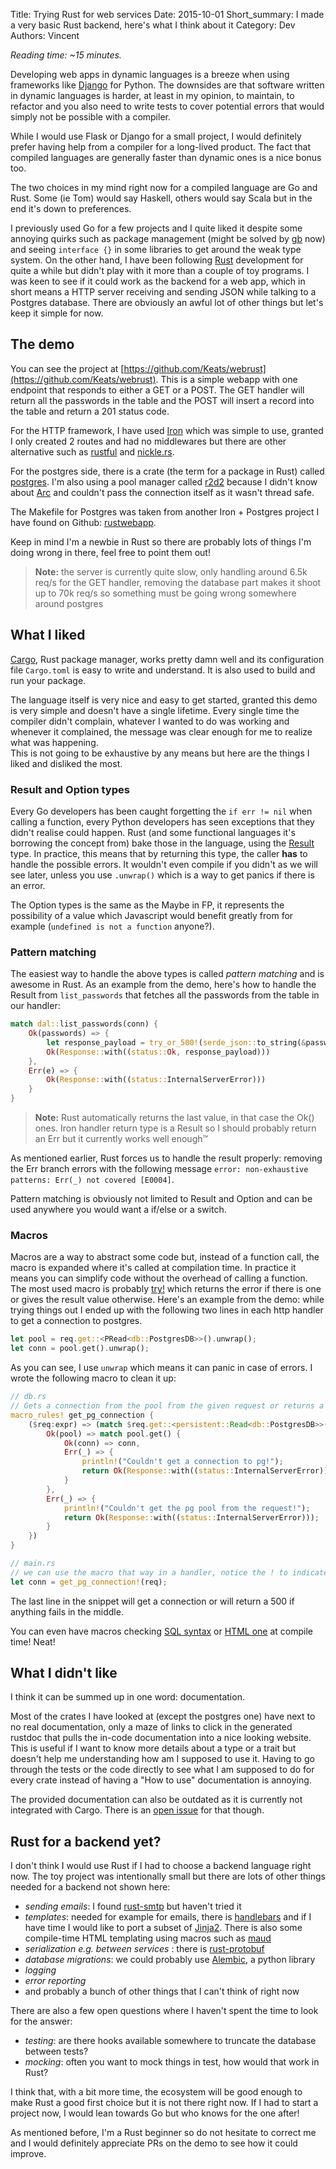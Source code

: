 Title: Trying Rust for web services
Date: 2015-10-01
Short_summary: I made a very basic Rust backend, here's what I think about it
Category: Dev
Authors: Vincent

*Reading time: ~15 minutes.*


Developing web apps in dynamic languages is a breeze when using frameworks like [Django](https//www.djangoproject.com/) for Python.
The downsides are that software written in dynamic languages is harder, at least in my opinion, to maintain, to refactor and you also need to write tests to cover potential errors that would simply not be possible with a compiler.
<!-- PELICAN_END_SUMMARY -->


While I would use Flask or Django for a small project, I would definitely prefer having help from a compiler for a long-lived product. The fact that compiled languages are generally faster than dynamic ones is a nice bonus too.

The two choices in my mind right now for a compiled language are Go and Rust. Some (ie Tom) would say Haskell, others would say Scala but in the end it's down to preferences.

I previously used Go for a few projects and I quite liked it despite some annoying quirks such as package management (might be solved by [gb](https://getgb.io/) now) and seeing `interface {}` in some libraries to get around the weak type system. On the other hand, I have been following [Rust](https://www.rust-lang.org/) development for quite a while but didn't play with it more than a couple of toy programs. I was keen to see if it could work as the backend for a web app, which in short means a HTTP server receiving and sending JSON while talking to a Postgres database. There are obviously an awful lot of other things but let's keep it simple for now.


## The demo
You can see the project at [https://github.com/Keats/webrust](https://github.com/Keats/webrust).
This is a simple webapp with one endpoint that responds to either a GET or a POST. The GET handler will return all the passwords in the table and the POST will insert a record into the table and return a 201 status code.

For the HTTP framework, I have used [Iron](http://ironframework.io/) which was simple to use, granted I only created 2 routes and had no middlewares but there are other alternative such as [rustful](https://github.com/Ogeon/rustful) and [nickle.rs](http://nickel.rs/).

For the postgres side, there is a crate (the term for a package in Rust) called [postgres](https://github.com/sfackler/rust-postgres). I'm also using a pool manager called [r2d2](https://github.com/sfackler/r2d2) because I didn't know about [Arc](https://doc.rust-lang.org/std/sync/struct.Arc.html) and couldn't pass the connection itself as it wasn't thread safe.

The Makefile for Postgres was taken from another Iron + Postgres project I have found on Github: [rustwebapp](https://github.com/superlogical/rustwebapp).


Keep in mind I'm a newbie in Rust so there are probably lots of things I'm doing wrong in there, feel free to point them out!
> **Note:** the server is currently quite slow, only handling around 6.5k req/s for the GET handler, removing the database part makes it shoot up to 70k req/s so something must be going wrong somewhere around postgres


## What I liked
[Cargo](https://crates.io/), Rust package manager, works pretty damn well and its configuration file `Cargo.toml` is easy to write and understand. It is also used to build and run your package.

The language itself is very nice and easy to get started, granted this demo is very simple and doesn't have a single lifetime. Every single time the compiler didn't complain, whatever I wanted to do was working and whenever it complained, the message was clear enough for me to realize what was happening.  
This is not going to be exhaustive by any means but here are the things I liked and disliked the most.


### Result and Option types
Every Go developers has been caught forgetting the `if err != nil` when calling a function, every Python developers has seen exceptions that they didn't realise could happen. Rust (and some functional languages it's borrowing the concept from) bake those in the language, using the [Result](https://doc.rust-lang.org/std/result/) type.
In practice, this means that by returning this type, the caller **has** to handle the possible errors. It wouldn't even compile if you didn't as we will see later, unless you use `.unwrap()` which is a way to get panics if there is an error.

The Option types is the same as the Maybe in FP, it represents the possibility of a value which Javascript would benefit greatly from for example (`undefined is not a function` anyone?).


### Pattern matching
The easiest way to handle the above types is called *pattern matching* and is awesome in Rust.
As an example from the demo, here's how to handle the Result from `list_passwords` that fetches all the passwords from the table in our handler:

```rust
match dal::list_passwords(conn) {
    Ok(passwords) => {
        let response_payload = try_or_500!(serde_json::to_string(&passwords));
        Ok(Response::with((status::Ok, response_payload)))
    },
    Err(e) => {
        Ok(Response::with((status::InternalServerError)))
    }
}
```
> **Note:** Rust automatically returns the last value, in that case the Ok() ones. Iron handler return type is a Result so I should probably return an Err but it currently works well enough™

As mentioned earlier, Rust forces us to handle the result properly: removing the Err branch errors with the following message `error: non-exhaustive patterns: Err(_) not covered [E0004]`.

Pattern matching is obviously not limited to Result and Option and can be used anywhere you would want a if/else or a switch.

### Macros
Macros are a way to abstract some code but, instead of a function call, the macro is expanded where it's called at compilation time. In practice it means you can simplify code without the overhead of calling a function. The most used macro is probably [try!](https://doc.rust-lang.org/std/macro.try!.html) which returns the error if there is one or gives the result value otherwise. Here's an example from the demo: while trying things out I ended up with the following two lines in each http handler to get a connection to postgres.

```rust
let pool = req.get::<PRead<db::PostgresDB>>().unwrap();
let conn = pool.get().unwrap();
```
As you can see, I use `unwrap` which means it can panic in case of errors. I wrote the following macro to clean it up:

```rust
// db.rs
// Gets a connection from the pool from the given request or returns a 500
macro_rules! get_pg_connection {
    ($req:expr) => (match $req.get::<persistent::Read<db::PostgresDB>>() {
        Ok(pool) => match pool.get() {
            Ok(conn) => conn,
            Err(_) => {
                println!("Couldn't get a connection to pg!");
                return Ok(Response::with((status::InternalServerError)));
            }
        },
        Err(_) => {
            println!("Couldn't get the pg pool from the request!");
            return Ok(Response::with((status::InternalServerError)));
        }
    })
}

// main.rs
// we can use the macro that way in a handler, notice the ! to indicate it's a macro
let conn = get_pg_connection!(req);
```
The last line in the snippet will get a connection or will return a 500 if anything fails in the middle. 

You can even have macros checking [SQL syntax](https://github.com/sfackler/rust-postgres-macros) or [HTML one](https://github.com/lfairy/maud) at compile time! Neat!


## What I didn't like
I think it can be summed up in one word: documentation.

Most of the crates I have looked at (except the postgres one) have next to no real documentation, only a maze of links to click in the generated rustdoc that pulls the in-code documentation into a nice looking website. This is useful if I want to know more details about a type or a trait but doesn't help me understanding how am I supposed to use it. Having to go through the tests or the code directly to see what I am supposed to do for every crate instead of having a "How to use" documentation is annoying. 

The provided documentation can also be outdated as it is currently not integrated with Cargo. There is an [open issue](https://github.com/rust-lang/crates.io/issues/91) for that though.

## Rust for a backend yet?
I don't think I would use Rust if I had to choose a backend language right now. The toy project was intentionally small but there are lots of other things needed for a backend not shown here:

- *sending emails*: I found [rust-smtp](https://github.com/amousset/rust-smtp) but haven't tried it
- *templates*: needed for example for emails, there is [handlebars](https://github.com/sunng87/handlebars-rust) and if I have time I would like to port a subset of [Jinja2](http://jinja.pocoo.org/docs/dev/). There is also some compile-time HTML templating using macros such as [maud](https://github.com/lfairy/maud)
- *serialization e.g. between services* : there is [rust-protobuf](https://github.com/stepancheg/rust-protobuf)
- *database migrations*: we could probably use [Alembic](http://alembic.readthedocs.org/en/latest/), a python library
- *logging*
- *error reporting*
- and probably a bunch of other things that I can't think of right now

There are also a few open questions where I haven't spent the time to look for the answer:

- *testing*: are there hooks available somewhere to truncate the database between tests?
- *mocking*: often you want to mock things in test, how would that work in Rust?

I think that, with a bit more time, the ecosystem will be good enough to make Rust a good first choice but it is not there right now. If I had to start a project now, I would lean towards Go but who knows for the one after!

As mentioned before, I'm a Rust beginner so do not hesitate to correct me and I would definitely appreciate PRs on the demo to see how it could improve.
